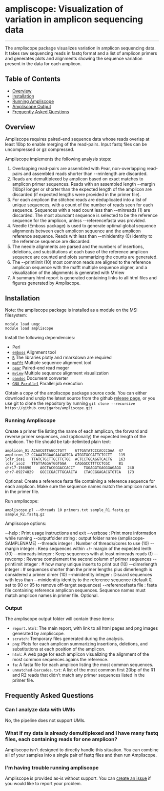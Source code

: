 # ampliscope: Visualization of variation in amplicon sequencing data

------

The ampliscope package visualizes variation in amplicon sequencing data. It takes raw sequencing reads in fastq format and a list of amplicon primers and generates plots and alignments showing the sequence variation present in the data for each amplicon.

## Table of Contents
- [Overview](#overview)
- [Installation](#installation)
- [Running Ampliscope](#running_ampliscope)
- [Ampliscope Output](#output)
- [Frequently Asked Questions](#FAQ)

## Overview<a name="overview"></a>

Ampliscope requires paired-end sequence data whose reads overlap at least 10bp to enable merging of the read-pairs. Input fastq files can be uncompressed or gz compressed.

Ampliscope implements the following analysis steps:

1. Overlapping read-pairs are assembled with Pear, non-overlapping read-pairs and assembled reads shorter than --minlength are discarded. 
2. Reads are demultiplexed by amplicon based on exact matches to amplicon primer sequences. Reads with an assembled length --margin (10bp) longer or shorter than the expected length of the amplicon are discarded (if expected lengths were provided in the primer file). 
3. For each amplicon the stitched reads are deduplicated into a list of unique sequences, with a count of the number of reads seen for each sequence. Sequences with a read count less than --minreads (1) are discarded. The most abundant sequence is selected to be the reference sequence for the amplicon, unless --referencefasta was provided. 
4. Needle (Emboss package) is used to generate optimal global sequence alignments between each amplicon sequence and the amplicon reference sequence. Reads with less than --minidentity (0) identity to the reference sequence are discarded.
5. The needle alignments are parsed and the numbers of insertions, deletions, and substitutions at each base of the reference amplicon sequence are counted and plots summarizing the counts are generated.
6. The --printlimit (10) most common reads are aligned to the reference amplicon sequence with the mafft multiple sequence aligner, and a visualization of the alignments is generated with MView
7. A summary html report is generated containing links to all html files and figures generated by Ampliscope.

## Installation<a name="installation"></a>

Note: the ampliscope package is installed as a module on the MSI filesystem:
```
module load umgc
module load ampliscope
```

Install the following dependencies:
* Perl
* [`emboss`](<https://emboss.sourceforge.net/download/>) Alignment tool
* [`R`](<https://r-project.org>) The libraries plotly and rmarkdown are required
* [`mafft`](<https://mafft.cbrc.jp/alignment/software/>) Multiple sequence alignment tool
* [`pear`](<https://github.com/tseemann/PEAR>) Paired-end read meger
* [`mview`](<https://desmid.github.io/mview/>) Multiple sequence alignment visualization
* [`pandoc`](<https://pandoc.org>) Document converter
* [`GNU Parallel`](<https://www.gnu.org/software/parallel/>) Parallel job execution

Obtain a copy of the ampliscope package source code. You can either download and unzip the latest source from the github [release page](https://github.com/jgarbe/ampliscope/releases), or you use git to clone the repository by running `git clone --recursive https://github.com/jgarbe/ampliscope.git`


### Running Ampliscope<a name="running_ampliscope"></a>

Create a primer file listing the name of each amplicon, the forward and reverse primer sequences, and (optionally) the expected length of the amplicon. The file should be tab-delimited plain text:

```
amplicon_01	ACAACGTTAGCCTGTT	GTTGATATCCCACCCGAA	47
amplicon_17	CCAAATGGAACAACAGTCA	ATGGTGCCATTCTCCTT	115
ldlr_ios1	TTATCTGCTTGCTTCTGC	ACTCCTGCAGGTCACTG	163
ldlr_iso2	TTGTTAGGATGGTGGA	CAGGGCCTTTCCTCGC	81
chr17-156890	AGCTACGGGACCACCT	TGGAGGTGAGGGAGAGG	240
chr7-89274829	GGCCCGACTTGCAACTA	CTACCGGAGACGTGTCA	173
```

Optional: Create a reference fasta file containing a reference sequence for each amplicon. Make sure the sequence names match the amplicon names in the primer file.

Run ampliscope:

```
ampliscope.pl --threads 10 primers.txt sample_R1.fastq.gz sample_R2.fastq.gz
```

Ampliscope options:

  --help : Print usage instructions and exit
  --verbose : Print more information while running
  --outputfolder string : output folder name (ampliscope-SAMPLENAME)
  --threads integer : Number of threads/cores to use (10)
  --margin integer : Keep sequences within +/- margin of the expected lenth (10)
  --minreads integer : Keep sequences with at least minreads reads (1)
  --revcomp : Reverse complement the second column of primer sequences
  --printlimit integer : # how many unique inserts to print out (10)
  --dimerlength integer : # sequences shorter than the primer lengths plus dimerlength is considered a primer dimer (10)
  --minidentity integer : Discard sequences with less than --minidentity identity to the reference sequence (default 0, set to 90 or 95 to remove off-target sequences)
  --referencefasta file : fasta file containing reference amplicon sequences. Sequence names must match amplicon names in primer file. Optional.



### Output<a name="output"></a>

The ampliscope output folder will contain these items:

- `report.html`: The main report, with link to all html pages and png images generated by ampliscope.
- `scratch`: Temporary files generated during the analysis.
- `png`: Plots for each amplicon summarizing insertions, deletions, and substitutions at each position of the amplicon.
- `html`: A web page for each amplicon visualizing the alignment of the most common sequences agains the reference.
- `fa`: A fasta file for each amplicon listing the most common sequences.
- `unmatched-barcodes.txt`: A list of the most common first 20bp of the R1 and R2 reads that didn't match any primer sequences listed in the primer file.

## Frequently Asked Questions<a name="FAQ"></a>

### Can I analyze data with UMIs

No, the pipeline does not support UMIs.

### What if my data is already demultiplexed and I have many fastq files, each containing reads for one amplicon?

Ampliscope isn't designed to directly handle this situation. You can combine all of your samples into a single pair of fastq files and then run Ampliscope.

### I'm having trouble running ampliscope

Ampliscope is provided as-is without support. You can <a href="https://github.com/jgarbe256/ampliscope/issues/new">create an issue</a> if you would like to report your problem.
